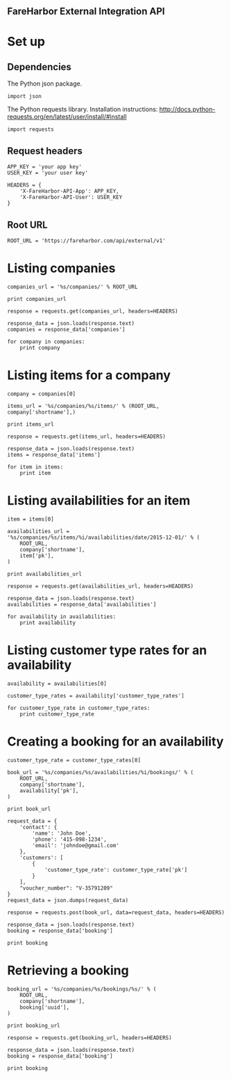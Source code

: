 FareHarbor External Integration API
-----------------------------------
# Set up

## Dependencies

The Python json package.

    import json

The Python requests library. Installation instructions: 
http://docs.python-requests.org/en/latest/user/install/#install

    import requests

## Request headers

    APP_KEY = 'your app key'
    USER_KEY = 'your user key'

    HEADERS = {
        'X-FareHarbor-API-App': APP_KEY,
        'X-FareHarbor-API-User': USER_KEY
    }

## Root URL

    ROOT_URL = 'https://fareharbor.com/api/external/v1'

# Listing companies

    companies_url = '%s/companies/' % ROOT_URL
    
    print companies_url

    response = requests.get(companies_url, headers=HEADERS)

    response_data = json.loads(response.text)
    companies = response_data['companies']

    for company in companies:
        print company

# Listing items for a company

    company = companies[0]
    
    items_url = '%s/companies/%s/items/' % (ROOT_URL, company['shortname'],)
    
    print items_url

    response = requests.get(items_url, headers=HEADERS)

    response_data = json.loads(response.text)
    items = response_data['items']

    for item in items:
        print item
        
# Listing availabilities for an item

    item = items[0]
    
    availabilities_url = '%s/companies/%s/items/%i/availabilities/date/2015-12-01/' % (
        ROOT_URL, 
        company['shortname'],
        item['pk'],
    )
    
    print availabilities_url
    
    response = requests.get(availabilities_url, headers=HEADERS)
    
    response_data = json.loads(response.text)
    availabilities = response_data['availabilities']
    
    for availability in availabilities:
        print availability
        
# Listing customer type rates for an availability

    availability = availabilities[0]
    
    customer_type_rates = availability['customer_type_rates']
    
    for customer_type_rate in customer_type_rates:
        print customer_type_rate
        
# Creating a booking for an availability

    customer_type_rate = customer_type_rates[0]

    book_url = '%s/companies/%s/availabilities/%i/bookings/' % (
        ROOT_URL,
        company['shortname'],
        availability['pk'],
    )
    
    print book_url
    
    request_data = {
        'contact': {
            'name': 'John Doe',
            'phone': '415-098-1234',
            'email': 'johndoe@gmail.com'
        },
        'customers': [
            {
                'customer_type_rate': customer_type_rate['pk']
            }
        ],
        "voucher_number": "V-35791209"
    }
    request_data = json.dumps(request_data)

    response = requests.post(book_url, data=request_data, headers=HEADERS)
    
    response_data = json.loads(response.text)
    booking = response_data['booking']
    
    print booking
    
# Retrieving a booking

    booking_url = '%s/companies/%s/bookings/%s/' % (
        ROOT_URL, 
        company['shortname'],
        booking['uuid'],
    )

    print booking_url

    response = requests.get(booking_url, headers=HEADERS)
    
    response_data = json.loads(response.text)
    booking = response_data['booking']
        
    print booking
    

